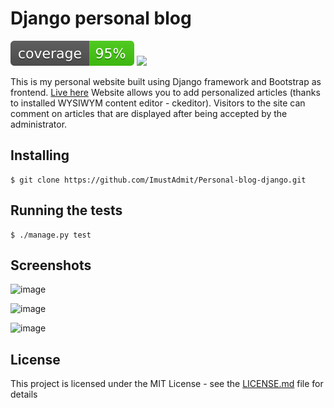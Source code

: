 # Django personal blog
<img src="https://github.com/ImustAdmit/Personal-blog-django/blob/master/personal_blog/conf/static/admin/coverage.svg"> <img src="https://img.shields.io/badge/License-MIT-yellow.svg">


This is my personal website built using Django framework and Bootstrap as frontend. [Live here](https://uczsieit.pl)
Website allows you to add personalized articles (thanks to installed WYSIWYM content editor - ckeditor). Visitors to the site can comment on articles that are displayed after being accepted by the administrator. 

## Installing

```
$ git clone https://github.com/ImustAdmit/Personal-blog-django.git
```

## Running the tests

```
$ ./manage.py test
```

## Screenshots

![image](https://user-images.githubusercontent.com/58914643/80281998-429bfe00-870f-11ea-8133-c622e3d5ccd6.png)

![image](https://user-images.githubusercontent.com/58914643/80281885-91956380-870e-11ea-9509-66916f2d3467.png)

![image](https://user-images.githubusercontent.com/58914643/80281930-d7eac280-870e-11ea-8037-bf534727813e.png)


## License

This project is licensed under the MIT License - see the [LICENSE.md](LICENSE.md) file for details

